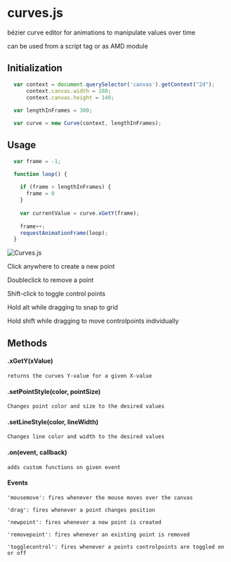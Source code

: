 # curves.js
bézier curve editor for animations to manipulate values over time

can be used from a script tag or as AMD module

Initialization
--------------
```js
  var context = document.querySelector('canvas').getContext("2d");
      context.canvas.width = 280;
      context.canvas.height = 140;
      
  var lengthInFrames = 300;

  var curve = new Curve(context, lengthInFrames);
```

Usage
-----
```js
  var frame = -1;

  function loop() {
  
    if (frame > lengthInFrames) {
      frame = 0
    }
    
    var currentValue = curve.xGetY(frame);
    
    frame++;
    requestAnimationFrame(loop);
  }
```

![Curves.js](http://www.tuxpaint.org/gallery/antonis/Some_Music.png)

Click anywhere to create a new point

Doubleclick to remove a point

Shift-click to toggle control points

Hold alt while dragging to snap to grid

Hold shift while dragging to move controlpoints individually

Methods
-------

#### .xGetY(xValue)

    returns the curves Y-value for a given X-value

#### .setPointStyle(color, pointSize)
    
    Changes point color and size to the desired values
    
#### .setLineStyle(color, lineWidth)

    Changes line color and width to the desired values
    
#### .on(event, callback)

    adds custom functions on given event
    
#### Events
    
    'mousemove': fires whenever the mouse moves over the canvas
    
    'drag': fires whenever a point changes position
    
    'newpoint': fires whenever a new point is created
    
    'removepoint': fires whenever an existing point is removed
    
    'togglecontrol': fires whenever a points controlpoints are toggled on or off

  
